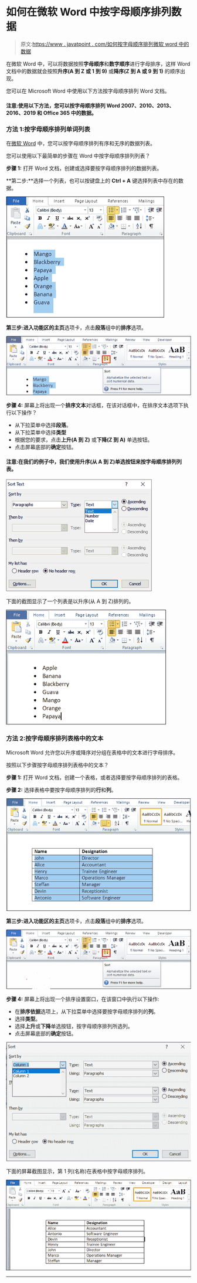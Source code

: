 # 如何在微软 Word 中按字母顺序排列数据

> 原文:[https://www . javatpoint . com/如何按字母顺序排列微软 word 中的数据](https://www.javatpoint.com/how-to-alphabetize-data-in-microsoft-word)

在微软 Word 中，可以将数据按照**字母顺序**和**数字顺序**进行字母排序，这样 Word 文档中的数据就会按照**升序(A 到 Z 或 1 到 9)** 或**降序(Z 到 A 或 9 到 1)** 的顺序出现。

您可以在 Microsoft Word 中使用以下方法按字母顺序排列 Word 文档。

#### 注意:使用以下方法，您可以按字母顺序排列 Word 2007、2010、2013、2016、2019 和 Office 365 中的数据。

### 方法 1:按字母顺序排列单词列表

在[微软 Word](https://www.javatpoint.com/ms-word-tutorial) 中，您可以按字母顺序排列有序和无序的数据列表。

您可以使用以下最简单的步骤在 Word 中按字母顺序排列列表？

**步骤 1:** 打开 Word 文档，创建或选择要按字母顺序排列的数据列表。

**第二步:**选择一个列表，也可以按键盘上的 **Ctrl + A** 键选择列表中存在的数据。

![How to alphabetize data in Microsoft Word](img/57956d941ee2a754dc1e078c3944bb8c.png)

**第三步:**进入功能区的**主页**选项卡，点击**段落**组中的**排序**选项。

![How to alphabetize data in Microsoft Word](img/ae62e85f766030d1880f2cb1b91f5eff.png)

**步骤 4:** 屏幕上将出现一个**排序文本**对话框，在该对话框中，在排序文本选项下执行以下操作？

*   从下拉菜单中选择**段落**。
*   从下拉菜单中选择**类型**
*   根据您的要求，点击**上升(A 到 Z)** 或**下降(Z 到 A)** 单选按钮。
*   点击屏幕底部的**确定**按钮。

#### 注意:在我们的例子中，我们使用升序(从 A 到 Z)单选按钮来按字母顺序排列列表。

![How to alphabetize data in Microsoft Word](img/8af0bb155471a1b5272bf4518ce2ddbc.png)

下面的截图显示了一个列表是以升序(从 A 到 Z)排列的。

![How to alphabetize data in Microsoft Word](img/4a2810564902b96fa676a59a53afaebf.png)

### 方法 2:按字母顺序排列表格中的文本

Microsoft Word 允许您以升序或降序对分组在表格中的文本进行字母排序。

按照以下步骤按字母顺序排列表格中的文本？

**步骤 1:** 打开 Word 文档，创建一个表格，或者选择要按字母顺序排列的表格。

**步骤 2:** 选择表格中要按字母顺序排列的**行**和**列**。

![How to alphabetize data in Microsoft Word](img/739a2b4ebe294540494758c31d9d3bff.png)

**第三步:**进入功能区的**主页**选项卡，点击**段落**组中的**排序**选项。

![How to alphabetize data in Microsoft Word](img/13bba4421582bebd75f74a40020e8f81.png)

**步骤 4:** 屏幕上将出现一个排序设置窗口，在该窗口中执行以下操作:

*   在**排序依据**选项上，从下拉菜单中选择要按字母顺序排列的**列**。
*   选择**类型**。
*   选择**上升**或**下降**单选按钮，按字母顺序排列所选列。
*   点击屏幕底部的**确定**按钮。

![How to alphabetize data in Microsoft Word](img/3ca9254742607d7c01c379b196ada3ed.png)

下面的屏幕截图显示，第 1 列(名称)在表格中按字母顺序排列。

![How to alphabetize data in Microsoft Word](img/2c3ca8c961d822a36c167c51c13ed0db.png)

* * *